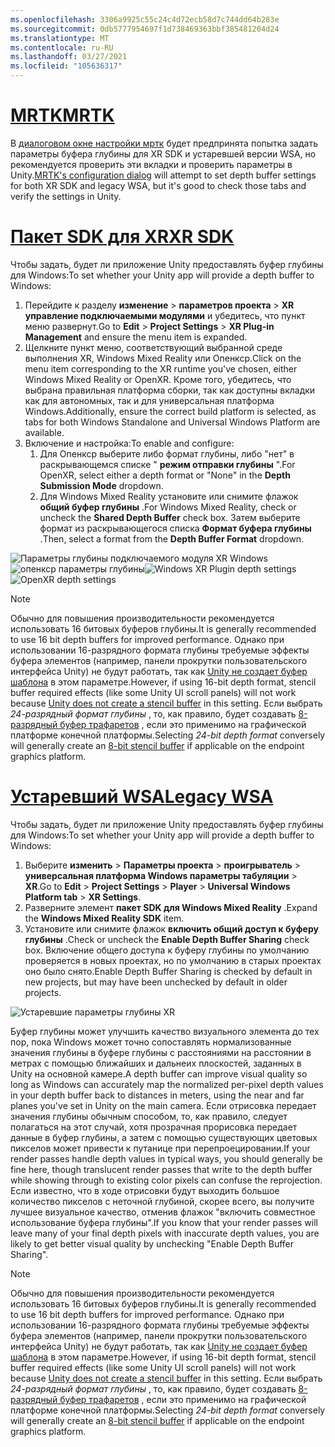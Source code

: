 ```yaml
---
ms.openlocfilehash: 3306a9925c55c24c4d72ecb58d7c744dd64b283e
ms.sourcegitcommit: 0db5777954697f1d738469363bbf385481204d24
ms.translationtype: MT
ms.contentlocale: ru-RU
ms.lasthandoff: 03/27/2021
ms.locfileid: "105636317"
---
```

# <a name="mrtk"></a>[<span data-ttu-id="d5c02-101">MRTK</span><span class="sxs-lookup"><span data-stu-id="d5c02-101">MRTK</span></span>](#tab/mrtk)
<!-- NEVER CHANGE THE ABOVE LINE! -->

<span data-ttu-id="d5c02-102">В [диалоговом окне настройки мртк](https://docs.microsoft.com/windows/mixed-reality/mrtk-unity/configuration/mrtk-configuration-dialog) будет предпринята попытка задать параметры буфера глубины для XR SDK и устаревшей версии WSA, но рекомендуется проверить эти вкладки и проверить параметры в Unity.</span><span class="sxs-lookup"><span data-stu-id="d5c02-102">[MRTK's configuration dialog](https://docs.microsoft.com/windows/mixed-reality/mrtk-unity/configuration/mrtk-configuration-dialog) will attempt to set depth buffer settings for both XR SDK and legacy WSA, but it's good to check those tabs and verify the settings in Unity.</span></span>

# <a name="xr-sdk"></a>[<span data-ttu-id="d5c02-103">Пакет SDK для XR</span><span class="sxs-lookup"><span data-stu-id="d5c02-103">XR SDK</span></span>](#tab/xr)
<!-- NEVER CHANGE THE ABOVE LINE! -->

<span data-ttu-id="d5c02-104">Чтобы задать, будет ли приложение Unity предоставлять буфер глубины для Windows:</span><span class="sxs-lookup"><span data-stu-id="d5c02-104">To set whether your Unity app will provide a depth buffer to Windows:</span></span>

1. <span data-ttu-id="d5c02-105">Перейдите к разделу **изменение**  >  **параметров проекта**  >  **XR управление подключаемыми модулями** и убедитесь, что пункт меню развернут.</span><span class="sxs-lookup"><span data-stu-id="d5c02-105">Go to **Edit** > **Project Settings** > **XR Plug-in Management** and ensure the menu item is expanded.</span></span>
2. <span data-ttu-id="d5c02-106">Щелкните пункт меню, соответствующий выбранной среде выполнения XR, Windows Mixed Reality или Опенкср.</span><span class="sxs-lookup"><span data-stu-id="d5c02-106">Click on the menu item corresponding to the XR runtime you've chosen, either Windows Mixed Reality or OpenXR.</span></span> <span data-ttu-id="d5c02-107">Кроме того, убедитесь, что выбрана правильная платформа сборки, так как доступны вкладки как для автономных, так и для универсальная платформа Windows.</span><span class="sxs-lookup"><span data-stu-id="d5c02-107">Additionally, ensure the correct build platform is selected, as tabs for both Windows Standalone and Universal Windows Platform are available.</span></span>
3. <span data-ttu-id="d5c02-108">Включение и настройка:</span><span class="sxs-lookup"><span data-stu-id="d5c02-108">To enable and configure:</span></span>
    1. <span data-ttu-id="d5c02-109">Для Опенкср выберите либо формат глубины, либо "нет" в раскрывающемся списке " **режим отправки глубины** ".</span><span class="sxs-lookup"><span data-stu-id="d5c02-109">For OpenXR, select either a depth format or "None" in the **Depth Submission Mode** dropdown.</span></span>
    2. <span data-ttu-id="d5c02-110">Для Windows Mixed Reality установите или снимите флажок **общий буфер глубины** .</span><span class="sxs-lookup"><span data-stu-id="d5c02-110">For Windows Mixed Reality, check or uncheck the **Shared Depth Buffer** check box.</span></span> <span data-ttu-id="d5c02-111">Затем выберите формат из раскрывающегося списка **Формат буфера глубины** .</span><span class="sxs-lookup"><span data-stu-id="d5c02-111">Then, select a format from the **Depth Buffer Format** dropdown.</span></span>

<span data-ttu-id="d5c02-112">![Параметры глубины подключаемого модуля XR Windows ](../../images/xrsdk-winxr-depth.png)
 ![ опенкср параметры глубины](../../images/xrsdk-openxr-depth.png)</span><span class="sxs-lookup"><span data-stu-id="d5c02-112">![Windows XR Plugin depth settings](../../images/xrsdk-winxr-depth.png)
![OpenXR depth settings](../../images/xrsdk-openxr-depth.png)</span></span>

> [!NOTE]
> <span data-ttu-id="d5c02-113">Обычно для повышения производительности рекомендуется использовать 16 битовых буферов глубины.</span><span class="sxs-lookup"><span data-stu-id="d5c02-113">It is generally recommended to use 16 bit depth buffers for improved performance.</span></span> <span data-ttu-id="d5c02-114">Однако при использовании 16-разрядного формата глубины требуемые эффекты буфера элементов (например, панели прокрутки пользовательского интерфейса Unity) не будут работать, так как [Unity не создает буфер шаблона](https://docs.unity3d.com/ScriptReference/RenderTexture-depth.html) в этом параметре.</span><span class="sxs-lookup"><span data-stu-id="d5c02-114">However, if using 16-bit depth format, stencil buffer required effects (like some Unity UI scroll panels) will not work because [Unity does not create a stencil buffer](https://docs.unity3d.com/ScriptReference/RenderTexture-depth.html) in this setting.</span></span> <span data-ttu-id="d5c02-115">Если выбрать *24-разрядный формат глубины* , то, как правило, будет создавать [8-разрядный буфер трафаретов](https://docs.unity3d.com/Manual/SL-Stencil.html) , если это применимо на графической платформе конечной платформы.</span><span class="sxs-lookup"><span data-stu-id="d5c02-115">Selecting *24-bit depth format* conversely will generally create an [8-bit stencil buffer](https://docs.unity3d.com/Manual/SL-Stencil.html) if applicable on the endpoint graphics platform.</span></span>

# <a name="legacy-wsa"></a>[<span data-ttu-id="d5c02-116">Устаревший WSA</span><span class="sxs-lookup"><span data-stu-id="d5c02-116">Legacy WSA</span></span>](#tab/wsa)
<!-- NEVER CHANGE THE ABOVE LINE! -->

<span data-ttu-id="d5c02-117">Чтобы задать, будет ли приложение Unity предоставлять буфер глубины для Windows:</span><span class="sxs-lookup"><span data-stu-id="d5c02-117">To set whether your Unity app will provide a depth buffer to Windows:</span></span>

1. <span data-ttu-id="d5c02-118">Выберите **изменить**  >  **Параметры проекта**  >  **проигрыватель**  >  **универсальная платформа Windows параметры табуляции**  >  **XR**.</span><span class="sxs-lookup"><span data-stu-id="d5c02-118">Go to **Edit** > **Project Settings** > **Player** > **Universal Windows Platform tab** > **XR Settings**.</span></span>
2. <span data-ttu-id="d5c02-119">Разверните элемент **пакет SDK для Windows Mixed Reality** .</span><span class="sxs-lookup"><span data-stu-id="d5c02-119">Expand the **Windows Mixed Reality SDK** item.</span></span>
3. <span data-ttu-id="d5c02-120">Установите или снимите флажок **включить общий доступ к буферу глубины** .</span><span class="sxs-lookup"><span data-stu-id="d5c02-120">Check or uncheck the **Enable Depth Buffer Sharing** check box.</span></span> <span data-ttu-id="d5c02-121">Включение общего доступа к буферу глубины по умолчанию проверяется в новых проектах, но по умолчанию в старых проектах оно было снято.</span><span class="sxs-lookup"><span data-stu-id="d5c02-121">Enable Depth Buffer Sharing is checked by default in new projects, but may have been unchecked by default in older projects.</span></span>

![Устаревшие параметры глубины XR](../../images/wmr-depth.png)

<span data-ttu-id="d5c02-123">Буфер глубины может улучшить качество визуального элемента до тех пор, пока Windows может точно сопоставлять нормализованные значения глубины в буфере глубины с расстояниями на расстоянии в метрах с помощью ближайших и дальнеих плоскостей, заданных в Unity на основной камере.</span><span class="sxs-lookup"><span data-stu-id="d5c02-123">A depth buffer can improve visual quality so long as Windows can accurately map the normalized per-pixel depth values in your depth buffer back to distances in meters, using the near and far planes you've set in Unity on the main camera.</span></span> <span data-ttu-id="d5c02-124">Если отрисовка передает значения глубины обычным способом, то, как правило, следует полагаться на этот случай, хотя прозрачная прорисовка передает данные в буфер глубины, а затем с помощью существующих цветовых пикселов может привести к путанице при перепроецировании.</span><span class="sxs-lookup"><span data-stu-id="d5c02-124">If your render passes handle depth values in typical ways, you should generally be fine here, though translucent render passes that write to the depth buffer while showing through to existing color pixels can confuse the reprojection.</span></span>  <span data-ttu-id="d5c02-125">Если известно, что в ходе отрисовки будут выходить большое количество пикселов с неточной глубиной, скорее всего, вы получите лучшее визуальное качество, отменив флажок "включить совместное использование буфера глубины".</span><span class="sxs-lookup"><span data-stu-id="d5c02-125">If you know that your render passes will leave many of your final depth pixels with inaccurate depth values, you are likely to get better visual quality by unchecking "Enable Depth Buffer Sharing".</span></span>

> [!NOTE]
> <span data-ttu-id="d5c02-126">Обычно для повышения производительности рекомендуется использовать 16 битовых буферов глубины.</span><span class="sxs-lookup"><span data-stu-id="d5c02-126">It is generally recommended to use 16 bit depth buffers for improved performance.</span></span> <span data-ttu-id="d5c02-127">Однако при использовании 16-разрядного формата глубины требуемые эффекты буфера элементов (например, панели прокрутки пользовательского интерфейса Unity) не будут работать, так как [Unity не создает буфер шаблона](https://docs.unity3d.com/ScriptReference/RenderTexture-depth.html) в этом параметре.</span><span class="sxs-lookup"><span data-stu-id="d5c02-127">However, if using 16-bit depth format, stencil buffer required effects (like some Unity UI scroll panels) will not work because [Unity does not create a stencil buffer](https://docs.unity3d.com/ScriptReference/RenderTexture-depth.html) in this setting.</span></span> <span data-ttu-id="d5c02-128">Если выбрать *24-разрядный формат глубины* , то, как правило, будет создавать [8-разрядный буфер трафаретов](https://docs.unity3d.com/Manual/SL-Stencil.html) , если это применимо на графической платформе конечной платформы.</span><span class="sxs-lookup"><span data-stu-id="d5c02-128">Selecting *24-bit depth format* conversely will generally create an [8-bit stencil buffer](https://docs.unity3d.com/Manual/SL-Stencil.html) if applicable on the endpoint graphics platform.</span></span>